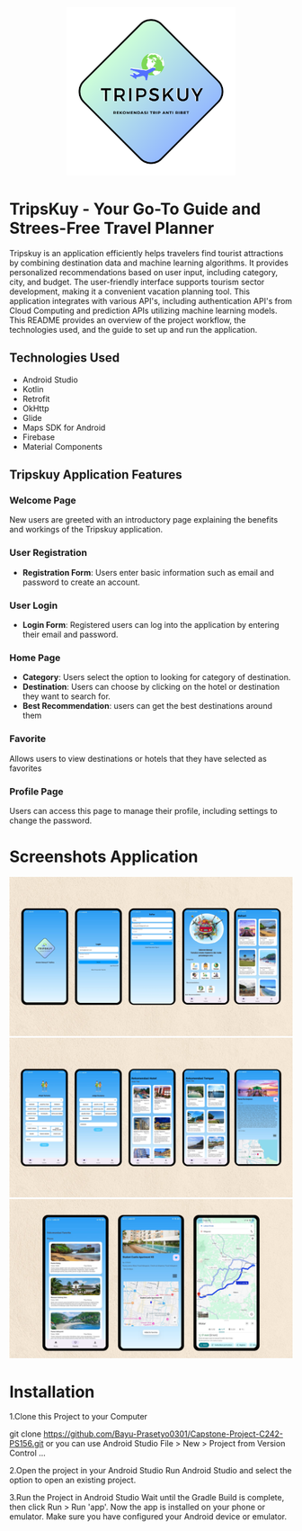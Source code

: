 <p align="center">
  <img src="https://raw.githubusercontent.com/Bayu-Prasetyo0301/Capstone-Project-C242-PS156/main/MD_Capstone/images/Logo.png" alt="Logo" width="300">
</p>


# TripsKuy - Your Go-To Guide and Strees-Free Travel Planner 
Tripskuy is an application efficiently helps travelers find tourist attractions by combining destination data and machine learning algorithms. It provides personalized recommendations based on user input, including category, city, and budget. The user-friendly interface supports tourism sector development, making it a convenient vacation planning tool. This application integrates with various API's, including authentication API's from Cloud Computing and prediction APIs utilizing machine learning models. This README provides an overview of the project workflow, the technologies used, and the guide to set up and run the application.

## Technologies Used
- Android Studio
- Kotlin
- Retrofit
- OkHttp
- Glide
- Maps SDK for Android
- Firebase
- Material Components


## Tripskuy Application Features

### Welcome Page
New users are greeted with an introductory page explaining the benefits and workings of the Tripskuy application.

### User Registration
- **Registration Form**: Users enter basic information such as email and password to create an account.

### User Login
- **Login Form**: Registered users can log into the application by entering their email and password.

### Home Page
- **Category**: Users select the option to looking for category of destination.
- **Destination**: Users can choose by clicking on the hotel or destination they want to search for.
- **Best Recommendation**: users can get the best destinations around them

### Favorite
Allows users to view destinations or hotels that they have selected as favorites

### Profile Page
Users can access this page to manage their profile, including settings to change the password.

# Screenshots Application
![Page 1](https://raw.githubusercontent.com/Bayu-Prasetyo0301/Capstone-Project-C242-PS156/main/MD_Capstone/images/Page%201.png)
![Page 2](https://raw.githubusercontent.com/Bayu-Prasetyo0301/Capstone-Project-C242-PS156/main/MD_Capstone/images/Page%202.png)
![Page 3](https://raw.githubusercontent.com/Bayu-Prasetyo0301/Capstone-Project-C242-PS156/main/MD_Capstone/images/Page%203.png)


# Installation
1.Clone this Project to your Computer

git clone https://github.com/Bayu-Prasetyo0301/Capstone-Project-C242-PS156.git
or you can use Android Studio File > New > Project from Version Control ...

2.Open the project in your Android Studio Run Android Studio and select the option to open an existing project.

3.Run the Project in Android Studio Wait until the Gradle Build is complete, then click Run > Run 'app'. Now the app is installed on your phone or emulator. Make sure you have configured your Android device or emulator.


